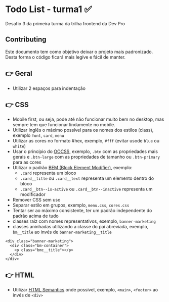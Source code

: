 # Todo List - turma1 ✅

Desafio 3 da primeira turma da trilha frontend da Dev Pro

## Contributing

Este documento tem como objetivo deixar o projeto
mais padronizado. Desta forma o código ficará mais legíve e fácil de manter.

## 👉 Geral

- Utilizar 2 espaços para indentação

## 👉 CSS

- Mobile first, ou seja, pode até não funcionar muito bem no desktop, mas sempre tem que funcionar lindamente no mobile.
- Utilizar Inglês o máximo possível para os nomes dos estilos (class), exemplo `font`, `card`, `menu`
- Utilizar as cores no formato #hex, exemplo, `#fff` (evitar usode `blue` ou `white`)
- Usar o princípio do [OOCSS](https://github.com/stubbornella/oocss/wiki), exemplo, `.btn` com as propriedades mais gerais e `.btn-large` com as propriedades de tamanho ou `.btn-primary` para as cores
- Utilizar o padrão [BEM (Block Element Modifier)](http://getbem.com/introduction/), exemplo:
  - `.card` representa um bloco
  - `.card__title` ou `.card__text` representa um elemento dentro do bloco
  - `.card__btn--is-active` ou `.card__btn--inactive` representa um modificador
- Remover CSS sem uso
- Separar estilo em grupos, exemplo, `menu.css`, `cores.css`
- Tentar ser ao máximo consistente, ter um padrão independente do padrão acima de tudo
- classes raiz com nomes representativos, exemplo, `banner-marketing`
- classes aninhadas utilizando a classe do pai abreviada, exemplo, `bm__title` ao invés de `banner-marketing__title`

```
<div class="banner-marketing">
  <div class="bm-container">
    <p class="bmc__title"></p>
  </div>
</div>
```

## 👉 HTML

- Utilizar [HTML Semantics](https://developer.mozilla.org/en-US/docs/Glossary/Semantics#semantics_in_html) onde possível, exemplo, `<main>`, `<footer>` ao invés de `<div>`
